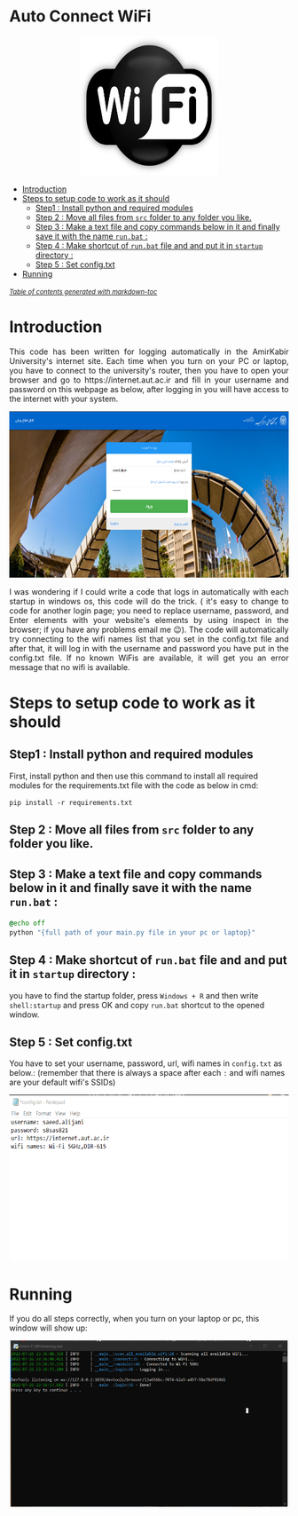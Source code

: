 # Auto Connect WiFi


  <p align="center">
  <img 
    width="250"
    height="250"
    src="./images/logo.png"
  >
</p>

- [Introduction](#introduction)
- [Steps to setup code to work as it should](#steps-to-setup-code-to-work-as-it-should)
  * [Step1 : Install python and required modules](#step1---install-python-and-required-modules)
  * [Step 2 : Move all files from `src` folder to any folder you like.](#step-2---move-all-files-from--src--folder-to-any-folder-you-like)
  * [Step 3 : Make a text file and copy commands below in it and finally save it with the name `run.bat` :](#step-3---make-a-text-file-and-copy-commands-below-in-it-and-finally-save-it-with-the-name--runbat---)
  * [Step 4 : Make shortcut of `run.bat` file and and put it in `startup` directory :](#step-4---make-shortcut-of--runbat--file-and-and-put-it-in--startup--directory--)
  * [Step 5 : Set config.txt](#step-5---set-configtxt)
- [Running](#running)

<small><i><a href='http://ecotrust-canada.github.io/markdown-toc/'>Table of contents generated with markdown-toc</a></i></small>


# Introduction
<div style="text-align: justify"> This code has been written for logging automatically in the AmirKabir University's internet site. Each time when you turn on your PC or laptop, you have to connect to the university's router, then you have to open your browser and go to https://internet.aut.ac.ir and fill in your username and password on this webpage as below, after logging in you will have access to the internet with your system. </div>
  <p align="center">
  <img 
    width="700"
    height="300"
    src="./images/login_page.png"
  >
</p>

<div style="text-align: justify">I was wondering if I could write a code that logs in automatically with each startup in windows os, this code will do the trick. ( it's easy to change to code for another login page; you need to replace username, password, and Enter elements with your website's elements by using inspect in the browser; if you have any problems email me 😉). The code will automatically try connecting to the wifi names list that you set in the config.txt file and after that, it will log in with the username and password you have put in the config.txt file. If no known WiFis are available, it will get you an error message that no wifi is available.</div>

# Steps to setup code to work as it should
## Step1 : Install python and required modules


First, install python and then use this command to install all required modules for the requirements.txt file with the code as below in cmd:
```
pip install -r requirements.txt
```
## Step 2 : Move all files from `src` folder to any folder you like.
## Step 3 : Make a text file and copy commands below in it and finally save it with the name `run.bat` :
```bat
@echo off 
python "{full path of your main.py file in your pc or laptop}"
```
## Step 4 : Make shortcut of `run.bat` file and and put it in `startup` directory :
you have to find the startup folder, press `Windows + R` and then write `shell:startup` and press OK and copy `run.bat` shortcut to the opened window.

## Step 5 : Set config.txt

You have to set your username, password, url, wifi names in `config.txt` as below.: (remember that there is always a space after each `:` and wifi names are your default wifi's SSIDs)
 <p align="center">
  <img 
    width="700"
    height="300"
    src="./images/config.txt.png"
  >
</p>

# Running 
If you do all steps correctly, when you turn on your laptop or pc, this window will show up:
 <p align="center">
  <img 
    width="500"
    height="300"
    src="./images/cmd.png"
  >
</p>
